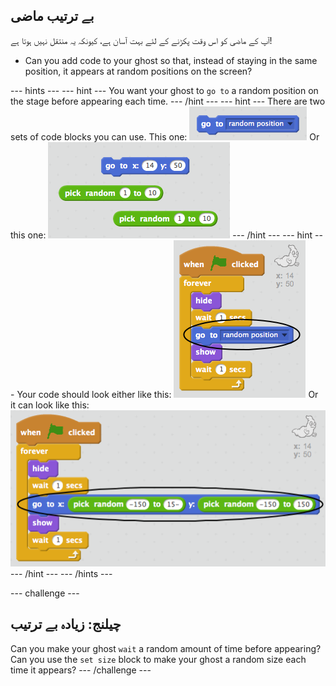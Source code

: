 ## بے ترتیب ماضی

آپ کے ماضی کو اس وقت پکڑنے کے لئے بہت آسان ہے، کیونکہ یہ منتقل نہیں ہوتا ہے!

+ Can you add code to your ghost so that, instead of staying in the same position, it appears at random positions on the screen?

\--- hints \--- \--- hint \--- You want your ghost to `go to` a random position on the stage before appearing each time. \--- /hint \--- \--- hint \--- There are two sets of code blocks you can use. This one: ![screenshot](images/ghost-random-blocks-1.png) Or this one: ![screenshot](images/ghost-random-blocks-2.png) \--- /hint \--- \--- hint \--- Your code should look either like this: ![screenshot](images/ghost-random-code-1.png) Or it can look like this: ![screenshot](images/ghost-random-code-2.png) \--- /hint \--- \--- /hints \---

\--- challenge \---

## چیلنج: زیادہ بے ترتیب

Can you make your ghost `wait` a random amount of time before appearing? Can you use the `set size` block to make your ghost a random size each time it appears? \--- /challenge \---